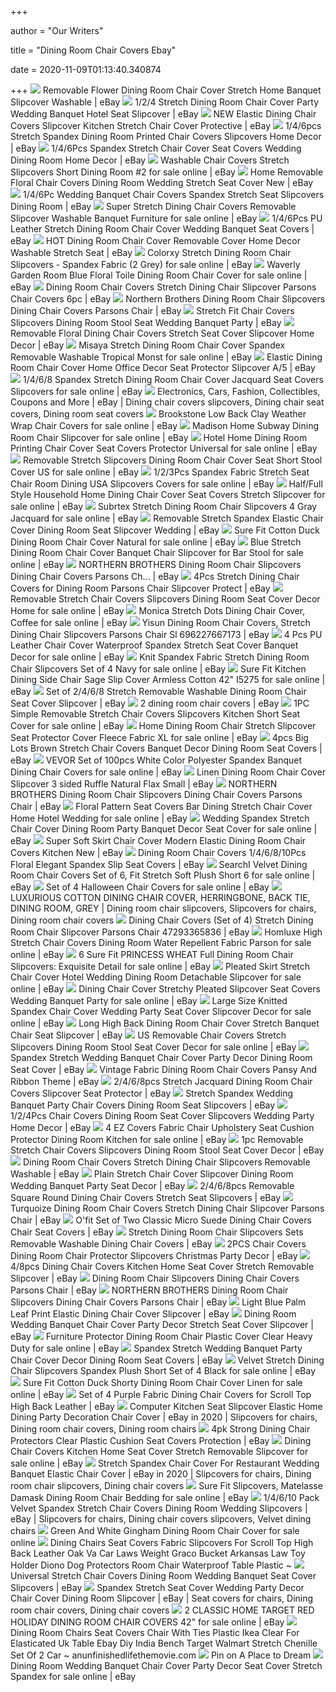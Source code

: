 +++
        
author = "Our Writers"
        
title = "Dining Room Chair Covers Ebay"
        
date = 2020-11-09T01:13:40.340874
        
+++
[ ![](https://i.ebayimg.com/images/g/ytwAAOSwOTZdMT7Z/s-l300.jpg)](https://i.ebayimg.com/images/g/ytwAAOSwOTZdMT7Z/s-l300.jpg) Removable Flower Dining Room Chair Cover Stretch Home Banquet Slipcover  Washable | eBay
[ ![](https://i.ebayimg.com/images/g/TMAAAOSwyjZc05qv/s-l300.jpg)](https://i.ebayimg.com/images/g/TMAAAOSwyjZc05qv/s-l300.jpg) 1/2/4 Stretch Dining Room Chair Cover Party Wedding Banquet Hotel Seat  Slipcover | eBay
[ ![](https://i.ebayimg.com/images/g/ImwAAOSw4O5dFIUe/s-l300.jpg)](https://i.ebayimg.com/images/g/ImwAAOSw4O5dFIUe/s-l300.jpg) NEW Elastic Dining Chair Covers Slipcover Kitchen Stretch Chair Cover  Protective | eBay
[ ![](https://i.ebayimg.com/images/g/j-kAAOSwhI9eYcR8/s-l400.jpg)](https://i.ebayimg.com/images/g/j-kAAOSwhI9eYcR8/s-l400.jpg) 1/4/6pcs Stretch Spandex Dining Room Printed Chair Covers Slipcovers Home  Decor | eBay
[ ![](https://i.ebayimg.com/images/g/sF8AAOSwCCtbRy3D/s-l300.jpg)](https://i.ebayimg.com/images/g/sF8AAOSwCCtbRy3D/s-l300.jpg) 1/4/6Pcs Spandex Stretch Chair Cover Seat Covers Wedding Dining Room Home  Decor | eBay
[ ![](https://i.ebayimg.com/images/g/kBgAAOSwLNBe4Zfq/s-l640.jpg)](https://i.ebayimg.com/images/g/kBgAAOSwLNBe4Zfq/s-l640.jpg) Washable Chair Covers Stretch Slipcovers Short Dining Room #2 for sale  online | eBay
[ ![](https://i.ebayimg.com/images/g/~6UAAOSwrHJdMTHz/s-l300.jpg)](https://i.ebayimg.com/images/g/~6UAAOSwrHJdMTHz/s-l300.jpg) Home Removable Floral Chair Covers Dining Room Wedding Stretch Seat Cover  New | eBay
[ ![](https://i.ebayimg.com/images/g/JzoAAOSwo~dcZQef/s-l300.jpg)](https://i.ebayimg.com/images/g/JzoAAOSwo~dcZQef/s-l300.jpg) 1/4/6Pc Wedding Banquet Chair Covers Spandex Stretch Seat Slipcovers Dining  Room | eBay
[ ![](https://i.ebayimg.com/images/g/qBQAAOSwmftc94wC/s-l640.jpg)](https://i.ebayimg.com/images/g/qBQAAOSwmftc94wC/s-l640.jpg) Super Stretch Dining Chair Covers Removable Slipcover Washable Banquet  Furniture for sale online | eBay
[ ![](https://i.ebayimg.com/images/g/zWYAAOSwMkdcQuQu/s-l300.jpg)](https://i.ebayimg.com/images/g/zWYAAOSwMkdcQuQu/s-l300.jpg) 1/4/6Pcs PU Leather Stretch Dining Room Chair Cover Wedding Banquet Seat  Covers | eBay
[ ![](https://i.ebayimg.com/images/g/c2gAAOSwwJVdL-wb/s-l300.jpg)](https://i.ebayimg.com/images/g/c2gAAOSwwJVdL-wb/s-l300.jpg) HOT Dining Room Chair Cover Removable Cover Home Decor Washable Stretch  Seat | eBay
[ ![](https://i.ebayimg.com/images/g/j-kAAOSwhI9eYcR8/s-l640.jpg)](https://i.ebayimg.com/images/g/j-kAAOSwhI9eYcR8/s-l640.jpg) Colorxy Stretch Dining Room Chair Slipcovers - Spandex Fabric (2 Grey) for  sale online | eBay
[ ![](https://i.ebayimg.com/images/g/C9UAAOSwr0VfQ42V/s-l640.jpg)](https://i.ebayimg.com/images/g/C9UAAOSwr0VfQ42V/s-l640.jpg) Waverly Garden Room Blue Floral Toile Dining Room Chair Cover for sale  online | eBay
[ ![](https://i.ebayimg.com/images/g/aFMAAOSwAXtfH9Uo/s-l300.jpg)](https://i.ebayimg.com/images/g/aFMAAOSwAXtfH9Uo/s-l300.jpg) Dining Room Chair Covers Stretch Dining Chair Slipcover Parsons Chair Covers  6pc | eBay
[ ![](https://i.ebayimg.com/images/g/8QQAAOSwU59fEP~4/s-l300.png)](https://i.ebayimg.com/images/g/8QQAAOSwU59fEP~4/s-l300.png) Northern Brothers Dining Room Chair Slipcovers Dining Chair Covers Parsons  Chair | eBay
[ ![](https://i.ebayimg.com/images/g/HocAAOSwNXpcmtSK/s-l300.jpg)](https://i.ebayimg.com/images/g/HocAAOSwNXpcmtSK/s-l300.jpg) Stretch Fit Chair Covers Slipcovers Dining Room Stool Seat Wedding Banquet  Party | eBay
[ ![](https://i.ebayimg.com/images/g/ph0AAOSwUq5dMTHE/s-l300.jpg)](https://i.ebayimg.com/images/g/ph0AAOSwUq5dMTHE/s-l300.jpg) Removable Floral Dining Chair Covers Stretch Seat Cover Slipcover Home  Decor | eBay
[ ![](https://i.ebayimg.com/images/g/IisAAOSwgqxfhndH/s-l640.jpg)](https://i.ebayimg.com/images/g/IisAAOSwgqxfhndH/s-l640.jpg) Misaya Stretch Dining Room Chair Cover Spandex Removable Washable Tropical  Monst for sale online | eBay
[ ![](https://i.ebayimg.com/images/g/mQkAAOSwsnVd6WSy/s-l300.jpg)](https://i.ebayimg.com/images/g/mQkAAOSwsnVd6WSy/s-l300.jpg) Elastic Dining Room Chair Cover Home Office Decor Seat Protector Slipcover  A/5 | eBay
[ ![](https://i.ebayimg.com/images/g/RzEAAOSwdz9dsCvu/s-l640.jpg)](https://i.ebayimg.com/images/g/RzEAAOSwdz9dsCvu/s-l640.jpg) 1/4/6/8 Spandex Stretch Dining Room Chair Cover Jacquard Seat Covers  Slipcovers for sale online | eBay
[ ![](https://i.pinimg.com/originals/ce/ac/ee/ceacee4e3b02da91cef7af2101fc48be.jpg)](https://i.pinimg.com/originals/ce/ac/ee/ceacee4e3b02da91cef7af2101fc48be.jpg) Electronics, Cars, Fashion, Collectibles, Coupons and More | eBay | Dining  chair covers slipcovers, Dining chair seat covers, Dining room seat covers
[ ![](https://i.ebayimg.com/images/g/eXwAAOSwYipc1HQb/s-l1600.jpg)](https://i.ebayimg.com/images/g/eXwAAOSwYipc1HQb/s-l1600.jpg) Brookstone Low Back Clay Weather Wrap Chair Covers for sale online | eBay
[ ![](https://i.ebayimg.com/images/g/i88AAOSwQF1fTI62/s-l640.jpg)](https://i.ebayimg.com/images/g/i88AAOSwQF1fTI62/s-l640.jpg) Madison Home Subway Dining Room Chair Slipcover for sale online | eBay
[ ![](https://i.ebayimg.com/images/g/gF8AAOSw~X1duPP-/s-l640.jpg)](https://i.ebayimg.com/images/g/gF8AAOSw~X1duPP-/s-l640.jpg) Hotel Home Dining Room Printing Chair Cover Seat Covers Protector Universal  for sale online | eBay
[ ![](https://i.ebayimg.com/images/g/YZIAAOSws-JfYDbY/s-l640.jpg)](https://i.ebayimg.com/images/g/YZIAAOSws-JfYDbY/s-l640.jpg) Removable Stretch Slipcovers Dining Room Chair Cover Seat Short Stool Cover  US for sale online | eBay
[ ![](https://i.ebayimg.com/images/g/3xAAAOSw-VBfB7dX/s-l640.jpg)](https://i.ebayimg.com/images/g/3xAAAOSw-VBfB7dX/s-l640.jpg) 1/2/3Pcs Spandex Fabric Stretch Seat Chair Room Dining USA Slipcovers Covers  for sale online | eBay
[ ![](https://i.ebayimg.com/images/g/KoUAAOSwUWldMTHq/s-l640.jpg)](https://i.ebayimg.com/images/g/KoUAAOSwUWldMTHq/s-l640.jpg) Half/Full Style Household Home Dining Chair Cover Seat Covers Stretch  Slipcover for sale online | eBay
[ ![](https://i.ebayimg.com/images/g/lNoAAOSwnltfec3d/s-l640.jpg)](https://i.ebayimg.com/images/g/lNoAAOSwnltfec3d/s-l640.jpg) Subrtex Stretch Dining Room Chair Slipcovers 4 Gray Jacquard for sale  online | eBay
[ ![](https://i.ebayimg.com/images/g/y5UAAOSwdwlciF20/s-l300.jpg)](https://i.ebayimg.com/images/g/y5UAAOSwdwlciF20/s-l300.jpg) Removable Stretch Spandex Elastic Chair Cover Dining Room Seat Slipcover  Wedding | eBay
[ ![](https://i.ebayimg.com/images/g/7FwAAOSw4tJeE4wR/s-l1600.jpg)](https://i.ebayimg.com/images/g/7FwAAOSw4tJeE4wR/s-l1600.jpg) Sure Fit Cotton Duck Dining Room Chair Cover Natural for sale online | eBay
[ ![](https://i.ebayimg.com/images/g/QiYAAOSwpc1eYTCc/s-l640.jpg)](https://i.ebayimg.com/images/g/QiYAAOSwpc1eYTCc/s-l640.jpg) Blue Stretch Dining Room Chair Cover Banquet Chair Slipcover for Bar Stool  for sale online | eBay
[ ![](https://i.ebayimg.com/images/g/oQkAAOSwxklfiv9j/s-l300.jpg)](https://i.ebayimg.com/images/g/oQkAAOSwxklfiv9j/s-l300.jpg) NORTHERN BROTHERS Dining Room Chair Slipcovers Dining Chair Covers Parsons  Ch... | eBay
[ ![](https://i.ebayimg.com/images/g/fmYAAOSwz7NfcAvO/s-l300.jpg)](https://i.ebayimg.com/images/g/fmYAAOSwz7NfcAvO/s-l300.jpg) 4Pcs Stretch Dining Chair Covers for Dining Room Parsons Chair Slipcover  Protect | eBay
[ ![](https://i.ebayimg.com/images/g/2igAAOSwt5hdgcq~/s-l640.jpg)](https://i.ebayimg.com/images/g/2igAAOSwt5hdgcq~/s-l640.jpg) Removable Stretch Chair Covers Slipcovers Dining Room Seat Cover Decor Home  for sale online | eBay
[ ![](https://i.ebayimg.com/images/g/XtsAAOSwoQ9fH62-/s-l1600.jpg)](https://i.ebayimg.com/images/g/XtsAAOSwoQ9fH62-/s-l1600.jpg) Monica Stretch Dots Dining Chair Cover, Coffee for sale online | eBay
[ ![](https://i.ebayimg.com/images/g/tCUAAOSwWHtfMAxg/s-l300.jpg)](https://i.ebayimg.com/images/g/tCUAAOSwWHtfMAxg/s-l300.jpg) Yisun Dining Room Chair Covers, Stretch Dining Chair Slipcovers Parsons  Chair Sl 696227667173 | eBay
[ ![](https://i.ebayimg.com/images/g/OLwAAOSwGJ5cg243/s-l640.jpg)](https://i.ebayimg.com/images/g/OLwAAOSwGJ5cg243/s-l640.jpg) 4 Pcs PU Leather Chair Cover Waterproof Spandex Stretch Seat Cover Banquet  Decor for sale online | eBay
[ ![](https://i.ebayimg.com/images/g/L~gAAOSwilNdnZim/s-l640.jpg)](https://i.ebayimg.com/images/g/L~gAAOSwilNdnZim/s-l640.jpg) Knit Spandex Fabric Stretch Dining Room Chair Slipcovers Set of 4 Navy for  sale online | eBay
[ ![](https://i.ebayimg.com/images/g/aNAAAOSwCZRfEMdb/s-l640.jpg)](https://i.ebayimg.com/images/g/aNAAAOSwCZRfEMdb/s-l640.jpg) Sure Fit Kitchen Dining Side Chair Sage Slip Cover Armless Cotton 42" I5275  for sale online | eBay
[ ![](https://i.ebayimg.com/images/g/88kAAOSwwmBcfNrd/s-l300.jpg)](https://i.ebayimg.com/images/g/88kAAOSwwmBcfNrd/s-l300.jpg) Set of 2/4/6/8 Stretch Removable Washable Dining Room Chair Seat Cover  Slipcover | eBay
[ ![](https://i.ebayimg.com/images/g/yzwAAOSw-SBaukLw/s-l300.jpg)](https://i.ebayimg.com/images/g/yzwAAOSw-SBaukLw/s-l300.jpg) 2 dining room chair covers | eBay
[ ![](https://i.ebayimg.com/images/g/jR4AAOSwijRdwt~3/s-l640.jpg)](https://i.ebayimg.com/images/g/jR4AAOSwijRdwt~3/s-l640.jpg) 1PC Simple Removable Stretch Chair Covers Slipcovers Kitchen Short Seat  Cover for sale online | eBay
[ ![](https://i.ebayimg.com/images/g/lqQAAOSwWcBe6c5K/s-l640.jpg)](https://i.ebayimg.com/images/g/lqQAAOSwWcBe6c5K/s-l640.jpg) Home Dining Room Chair Stretch Slipcover Seat Protector Cover Fleece Fabric  XL for sale online | eBay
[ ![](https://i.ebayimg.com/images/g/qr8AAOSw9BRety~l/s-l300.jpg)](https://i.ebayimg.com/images/g/qr8AAOSw9BRety~l/s-l300.jpg) 4pcs Big Lots Brown Stretch Chair Covers Banquet Decor Dining Room Seat  Covers | eBay
[ ![](https://i.ebayimg.com/images/g/wawAAOSwTXVeRBjQ/s-l640.jpg)](https://i.ebayimg.com/images/g/wawAAOSwTXVeRBjQ/s-l640.jpg) VEVOR Set of 100pcs White Color Polyester Spandex Banquet Dining Chair  Covers for sale online | eBay
[ ![](https://i.ebayimg.com/images/g/q1wAAOSw~DpdsIiF/s-l300.jpg)](https://i.ebayimg.com/images/g/q1wAAOSw~DpdsIiF/s-l300.jpg) Linen Dining Room Chair Cover Slipcover 3 sided Ruffle Natural Flax Small |  eBay
[ ![](https://i.ebayimg.com/images/g/1k0AAOSwmr5fKPsQ/s-l300.jpg)](https://i.ebayimg.com/images/g/1k0AAOSwmr5fKPsQ/s-l300.jpg) NORTHERN BROTHERS Dining Room Chair Slipcovers Dining Chair Covers Parsons  Chair | eBay
[ ![](https://i.ebayimg.com/images/g/AZkAAOSwoPBdMYNT/s-l640.jpg)](https://i.ebayimg.com/images/g/AZkAAOSwoPBdMYNT/s-l640.jpg) Floral Pattern Seat Covers Bar Dining Stretch Chair Cover Home Hotel  Wedding for sale online | eBay
[ ![](https://i.ebayimg.com/images/g/EegAAOSw9IdezcbR/s-l640.jpg)](https://i.ebayimg.com/images/g/EegAAOSw9IdezcbR/s-l640.jpg) Wedding Spandex Stretch Chair Cover Dining Room Party Banquet Decor Seat  Cover for sale online | eBay
[ ![](https://i.ebayimg.com/images/g/01wAAOSw6sZeDa6u/s-l300.jpg)](https://i.ebayimg.com/images/g/01wAAOSw6sZeDa6u/s-l300.jpg) Super Soft Skirt Chair Cover Modern Elastic Dining Room Chair Covers  Kitchen New | eBay
[ ![](https://i.ebayimg.com/images/g/avUAAOSwxL5cJVq1/s-l300.jpg)](https://i.ebayimg.com/images/g/avUAAOSwxL5cJVq1/s-l300.jpg) Dining Room Chair Covers 1/4/6/8/10Pcs Floral Elegant Spandex Slip Seat  Covers | eBay
[ ![](https://i.ebayimg.com/images/g/CC0AAOSwN5Ze81Zc/s-l640.jpg)](https://i.ebayimg.com/images/g/CC0AAOSwN5Ze81Zc/s-l640.jpg) SearchI Velvet Dining Room Chair Covers Set of 6, Fit Stretch Soft Plush  Short 6 for sale online | eBay
[ ![](https://i.ebayimg.com/images/g/L98AAOSwtixeb3jK/s-l640.jpg)](https://i.ebayimg.com/images/g/L98AAOSwtixeb3jK/s-l640.jpg) Set of 4 Halloween Chair Covers for sale online | eBay
[ ![](https://i.pinimg.com/originals/81/96/25/8196255f916cc1727a76cf6d07c1e4a8.jpg)](https://i.pinimg.com/originals/81/96/25/8196255f916cc1727a76cf6d07c1e4a8.jpg) LUXURIOUS COTTON DINING CHAIR COVER, HERRINGBONE, BACK TIE, DINING ROOM,  GREY | Dining room chair slipcovers, Slipcovers for chairs, Dining room  chair covers
[ ![](https://i.ebayimg.com/images/g/YgYAAOSwPDRfMB2B/s-l300.jpg)](https://i.ebayimg.com/images/g/YgYAAOSwPDRfMB2B/s-l300.jpg) Dining Chair Covers (Set of 4) Stretch Dining Room Chair Slipcover Parsons  Chair 47293365836 | eBay
[ ![](https://i.ebayimg.com/images/g/-jkAAOSwoCFeFBiz/s-l640.jpg)](https://i.ebayimg.com/images/g/-jkAAOSwoCFeFBiz/s-l640.jpg) Homluxe High Stretch Chair Covers Dining Room Water Repellent Fabric Parson  for sale online | eBay
[ ![](https://i.ebayimg.com/images/g/zKQAAOSwjSpeMGER/s-l640.jpg)](https://i.ebayimg.com/images/g/zKQAAOSwjSpeMGER/s-l640.jpg) 6 Sure Fit PRINCESS WHEAT Full Dining Room Chair Slipcovers: Exquisite  Detail for sale online | eBay
[ ![](https://i.ebayimg.com/images/g/ifYAAOSwvFJeDuER/s-l640.jpg)](https://i.ebayimg.com/images/g/ifYAAOSwvFJeDuER/s-l640.jpg) Pleated Skirt Stretch Chair Cover Hotel Wedding Dining Room Detachable  Slipcover for sale online | eBay
[ ![](https://i.ebayimg.com/images/g/rgQAAOSwIelckyCQ/s-l640.jpg)](https://i.ebayimg.com/images/g/rgQAAOSwIelckyCQ/s-l640.jpg) Dining Chair Cover Stretchy Pleated Slipcover Seat Covers Wedding Banquet  Party for sale online | eBay
[ ![](https://i.ebayimg.com/images/g/b0MAAOSw4vRdIrSs/s-l640.jpg)](https://i.ebayimg.com/images/g/b0MAAOSw4vRdIrSs/s-l640.jpg) Large Size Knitted Spandex Chair Cover Wedding Party Seat Cover Slipcover  Decor for sale online | eBay
[ ![](https://i.ebayimg.com/images/g/rpkAAOSwSnZfBXeK/s-l300.jpg)](https://i.ebayimg.com/images/g/rpkAAOSwSnZfBXeK/s-l300.jpg) Long High Back Dining Room Chair Cover Stretch Banquet Chair Seat Slipcover  | eBay
[ ![](https://images.eeekit.com/main/H9B958B-e1.jpg?refresh3)](https://images.eeekit.com/main/H9B958B-e1.jpg?refresh3) US Removable Chair Covers Stretch Slipcovers Dining Room Stool Seat Cover  Decor for sale online | eBay
[ ![](https://i.ebayimg.com/images/g/r5gAAOSwTflcOAm2/s-l400.jpg)](https://i.ebayimg.com/images/g/r5gAAOSwTflcOAm2/s-l400.jpg) Spandex Stretch Wedding Banquet Chair Cover Party Decor Dining Room Seat  Cover | eBay
[ ![](https://i.ebayimg.com/images/g/7dEAAOSw0IBecRuk/s-l300.jpg)](https://i.ebayimg.com/images/g/7dEAAOSw0IBecRuk/s-l300.jpg) Vintage Fabric Dining Room Chair Covers Pansy And Ribbon Theme | eBay
[ ![](https://i.ebayimg.com/images/g/JjMAAOSwdOxd90T7/s-l300.jpg)](https://i.ebayimg.com/images/g/JjMAAOSwdOxd90T7/s-l300.jpg) 2/4/6/8pcs Stretch Jacquard Dining Room Chair Covers Slipcover Seat  Protector | eBay
[ ![](https://i.ebayimg.com/images/g/QvYAAOSw509d19lZ/s-l300.jpg)](https://i.ebayimg.com/images/g/QvYAAOSw509d19lZ/s-l300.jpg) Stretch Spandex Wedding Banquet Party Chair Covers Dining Room Seat  Slipcovers | eBay
[ ![](https://i.ebayimg.com/images/g/A-EAAOSwWuJfAo~Z/s-l400.jpg)](https://i.ebayimg.com/images/g/A-EAAOSwWuJfAo~Z/s-l400.jpg) 1/2/4Pcs Chair Covers Dining Room Seat Cover Slipcovers Wedding Party Home  Decor | eBay
[ ![](https://i.ebayimg.com/images/g/xcQAAOSwL4xaztbj/s-l640.jpg)](https://i.ebayimg.com/images/g/xcQAAOSwL4xaztbj/s-l640.jpg) 4 EZ Covers Fabric Chair Upholstery Seat Cushion Protector Dining Room  Kitchen for sale online | eBay
[ ![](https://i.ebayimg.com/images/g/egAAAOSwSvNeaKdZ/s-l300.jpg)](https://i.ebayimg.com/images/g/egAAAOSwSvNeaKdZ/s-l300.jpg) 1pc Removable Stretch Chair Covers Slipcovers Dining Room Stool Seat Cover  Decor | eBay
[ ![](https://i.ebayimg.com/images/g/ILMAAOSw9~Be~Dkk/s-l300.jpg)](https://i.ebayimg.com/images/g/ILMAAOSw9~Be~Dkk/s-l300.jpg) Dining Room Chair Covers Stretch Dining Chair Slipcovers Removable Washable  | eBay
[ ![](https://i.ebayimg.com/images/g/VGYAAOSwYKhfGTUx/s-l300.jpg)](https://i.ebayimg.com/images/g/VGYAAOSwYKhfGTUx/s-l300.jpg) Plain Stretch Chair Cover Slipcover Dining Room Wedding Banquet Party Seat  Decor | eBay
[ ![](https://i.ebayimg.com/images/g/ANoAAOSwzTFej-v0/s-l300.jpg)](https://i.ebayimg.com/images/g/ANoAAOSwzTFej-v0/s-l300.jpg) 2/4/6/8pcs Removable Square Round Dining Chair Covers Stretch Seat  Slipcovers | eBay
[ ![](https://i.ebayimg.com/images/g/ZLQAAOSw6KJe-6nd/s-l300.jpg)](https://i.ebayimg.com/images/g/ZLQAAOSw6KJe-6nd/s-l300.jpg) Turquoize Dining Room Chair Covers Stretch Dining Chair Slipcover Parsons  Chair | eBay
[ ![](https://i.ebayimg.com/images/g/zmYAAOSwoBFdjkbz/s-l300.jpg)](https://i.ebayimg.com/images/g/zmYAAOSwoBFdjkbz/s-l300.jpg) O'fit Set of Two Classic Micro Suede Dining Chair Covers Chair Seat Covers  | eBay
[ ![](https://i.ebayimg.com/images/g/KcQAAOSwyWFeRfQV/s-l300.jpg)](https://i.ebayimg.com/images/g/KcQAAOSwyWFeRfQV/s-l300.jpg) Stretch Dining Room Chair Slipcovers Sets Removable Washable Dining Chair  Covers | eBay
[ ![](https://i.ebayimg.com/images/g/d6UAAOSwwD1dkaPy/s-l300.jpg)](https://i.ebayimg.com/images/g/d6UAAOSwwD1dkaPy/s-l300.jpg) 2PCS Chair Covers Dining Room Chair Protector Slipcovers Christmas Party  Decor | eBay
[ ![](https://i.ebayimg.com/images/g/hJwAAOSw9T9dVANb/s-l300.jpg)](https://i.ebayimg.com/images/g/hJwAAOSw9T9dVANb/s-l300.jpg) 4/8pcs Dining Chair Covers Kitchen Home Seat Cover Stretch Removable  Slipcover | eBay
[ ![](https://i.ebayimg.com/images/g/byEAAOSwFlhexlWV/s-l300.jpg)](https://i.ebayimg.com/images/g/byEAAOSwFlhexlWV/s-l300.jpg) Dining Room Chair Slipcovers Dining Chair Covers Parsons Chair | eBay
[ ![](https://i.ebayimg.com/images/g/7N4AAOSwCQJfH9g-/s-l300.jpg)](https://i.ebayimg.com/images/g/7N4AAOSwCQJfH9g-/s-l300.jpg) NORTHERN BROTHERS Dining Room Chair Slipcovers Dining Chair Covers Parsons  Chair | eBay
[ ![](https://i.ebayimg.com/images/g/qRgAAOSwZPVebFwc/s-l300.jpg)](https://i.ebayimg.com/images/g/qRgAAOSwZPVebFwc/s-l300.jpg) Light Blue Palm Leaf Print Elastic Dining Chair Cover Slipcover | eBay
[ ![](https://i.ebayimg.com/images/g/djYAAOSwxr1d1SKY/s-l300.jpg)](https://i.ebayimg.com/images/g/djYAAOSwxr1d1SKY/s-l300.jpg) Dining Room Wedding Banquet Chair Cover Party Decor Stretch Seat Cover  Slipcover | eBay
[ ![](https://i.ebayimg.com/images/g/1OIAAOSwx1lfL5-5/s-l640.jpg)](https://i.ebayimg.com/images/g/1OIAAOSwx1lfL5-5/s-l640.jpg) Furniture Protector Dining Room Chair Plastic Cover Clear Heavy Duty for  sale online | eBay
[ ![](https://i.ebayimg.com/images/g/xxsAAOSwYURe~ai7/s-l300.jpg)](https://i.ebayimg.com/images/g/xxsAAOSwYURe~ai7/s-l300.jpg) Spandex Stretch Wedding Banquet Party Chair Cover Decor Dining Room Seat  Covers | eBay
[ ![](https://i.ebayimg.com/images/g/HCcAAOSwowBbVU3O/s-l640.jpg)](https://i.ebayimg.com/images/g/HCcAAOSwowBbVU3O/s-l640.jpg) Velvet Stretch Dining Chair Slipcovers Spandex Plush Short Set of 4 Black  for sale online | eBay
[ ![](https://i.ebayimg.com/images/g/eqMAAOSw3blfDKcg/s-l640.jpg)](https://i.ebayimg.com/images/g/eqMAAOSw3blfDKcg/s-l640.jpg) Sure Fit Cotton Duck Shorty Dining Room Chair Cover Linen for sale online |  eBay
[ ![](https://images.esellerpro.com/2736/I/125/375/CS%20SD1%20Linoso%20Purple(9).jpg)](https://images.esellerpro.com/2736/I/125/375/CS%20SD1%20Linoso%20Purple(9).jpg) Set of 4 Purple Fabric Dining Chair Covers for Scroll Top High Back Leather  | eBay
[ ![](https://i.pinimg.com/474x/fa/42/c0/fa42c0502c6b508e63cea844427b24c1.jpg)](https://i.pinimg.com/474x/fa/42/c0/fa42c0502c6b508e63cea844427b24c1.jpg) Computer Kitchen Seat Slipcover Elastic Home Dining Party Decoration Chair  Cover | eBay in 2020 | Slipcovers for chairs, Dining room chair covers, Dining  room chairs
[ ![](https://i.ebayimg.com/images/g/5poAAOxyCTtTccjJ/s-l300.jpg)](https://i.ebayimg.com/images/g/5poAAOxyCTtTccjJ/s-l300.jpg) 4pk Strong Dining Chair Protectors Clear Plastic Cushion Seat Covers  Protection | eBay
[ ![](https://i.ebayimg.com/images/g/pOEAAOSwz~ZfgRFT/s-l640.jpg)](https://i.ebayimg.com/images/g/pOEAAOSwz~ZfgRFT/s-l640.jpg) Dining Chair Covers Kitchen Home Seat Cover Stretch Removable Slipcover for  sale online | eBay
[ ![](https://i.pinimg.com/474x/52/7c/26/527c2627b6c4cfe1a6894d58aeb84de4.jpg)](https://i.pinimg.com/474x/52/7c/26/527c2627b6c4cfe1a6894d58aeb84de4.jpg) Stretch Spandex Chair Cover For Restaurant Wedding Banquet Elastic Chair  Cover | eBay in 2020 | Slipcovers for chairs, Dining room chair slipcovers, Dining  chair covers
[ ![](https://i.ebayimg.com/images/g/YOUAAOSw249excvH/s-l640.jpg)](https://i.ebayimg.com/images/g/YOUAAOSw249excvH/s-l640.jpg) Sure Fit Slipcovers, Matelasse Damask Dining Room Chair Bedding for sale  online | eBay
[ ![](https://i.pinimg.com/474x/b1/cd/4e/b1cd4e4e02ad9d1e9136c2c8ca303f1e.jpg)](https://i.pinimg.com/474x/b1/cd/4e/b1cd4e4e02ad9d1e9136c2c8ca303f1e.jpg) 1/4/6/10 Pack Velvet Spandex Stretch Chair Covers Dining Room Wedding  Slipcovers | eBay | Slipcovers for chairs, Dining chair covers slipcovers,  Velvet dining chairs
[ ![](https://i.ebayimg.com/images/g/498AAOSwAuJcDazS/s-l1600.jpg)](https://i.ebayimg.com/images/g/498AAOSwAuJcDazS/s-l1600.jpg) Green And White Gingham Dining Room Chair Cover for sale online
[ ![](https://www.anunfinishedlifethemovie.com/b/2020/06/dining-chairs-seat-covers-fabric-slipcovers-for-scroll-top-high-back-leather-oak-va-car-laws-weight-graco-bucket-arkansas-law-toy-holder-diono-dog-protectors.jpg)](https://www.anunfinishedlifethemovie.com/b/2020/06/dining-chairs-seat-covers-fabric-slipcovers-for-scroll-top-high-back-leather-oak-va-car-laws-weight-graco-bucket-arkansas-law-toy-holder-diono-dog-protectors.jpg) Dining Chairs Seat Covers Fabric Slipcovers For Scroll Top High Back  Leather Oak Va Car Laws Weight Graco Bucket Arkansas Law Toy Holder Diono  Dog Protectors Room Chair Waterproof Table Plastic ~
[ ![](https://i.ebayimg.com/images/g/JW0AAOSwWcBe4FP-/s-l300.jpg)](https://i.ebayimg.com/images/g/JW0AAOSwWcBe4FP-/s-l300.jpg) Universal Stretch Chair Covers Dining Room Wedding Banquet Seat Cover  Slipcovers | eBay
[ ![](https://i.pinimg.com/736x/d8/20/73/d82073e584b2366e6ebf776db870cd06.jpg)](https://i.pinimg.com/736x/d8/20/73/d82073e584b2366e6ebf776db870cd06.jpg) Spandex Stretch Seat Cover Wedding Party Decor Chair Cover Dining Room  Slipcover | eBay | Seat covers for chairs, Dining room chair covers, Dining  chair covers
[ ![](https://i.ebayimg.com/images/g/zA8AAOSwyHFe2Vv6/s-l640.jpg)](https://i.ebayimg.com/images/g/zA8AAOSwyHFe2Vv6/s-l640.jpg) 2 CLASSIC HOME TARGET RED HOLIDAY DINING ROOM CHAIR COVERS 42" for sale  online | eBay
[ ![](https://www.anunfinishedlifethemovie.com/b/2020/06/dining-room-chairs-seat-covers-chair-with-ties-plastic-ikea-clear-for-elasticated-uk-table-ebay-diy-india-bench-target-walmart-stretch-chenille-set-of-2.jpg)](https://www.anunfinishedlifethemovie.com/b/2020/06/dining-room-chairs-seat-covers-chair-with-ties-plastic-ikea-clear-for-elasticated-uk-table-ebay-diy-india-bench-target-walmart-stretch-chenille-set-of-2.jpg) Dining Room Chairs Seat Covers Chair With Ties Plastic Ikea Clear For  Elasticated Uk Table Ebay Diy India Bench Target Walmart Stretch Chenille  Set Of 2 Car ~ anunfinishedlifethemovie.com
[ ![](https://i.pinimg.com/originals/02/7c/fe/027cfe3a7455f048e23b48fbc675bc63.jpg)](https://i.pinimg.com/originals/02/7c/fe/027cfe3a7455f048e23b48fbc675bc63.jpg) Pin on A Place to Dream
[ ![](https://i.ebayimg.com/images/g/XjgAAOSwynRZ2yzz/s-l640.jpg)](https://i.ebayimg.com/images/g/XjgAAOSwynRZ2yzz/s-l640.jpg) Dining Room Wedding Banquet Chair Cover Party Decor Seat Cover Stretch  Spandex for sale online | eBay
